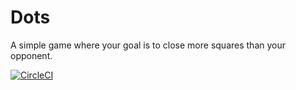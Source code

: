 # Dots

A simple game where your goal is to close more squares than your opponent.

[![CircleCI](https://circleci.com/gh/MarceloBerlitz/dots.svg?style=svg)](https://circleci.com/gh/MarceloBerlitz/dots)
